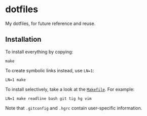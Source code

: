 <!-- Nikita Kouevda -->
<!-- 2014/08/07 -->

# dotfiles

My dotfiles, for future reference and reuse.

## Installation

To install everything by copying:

    make

To create symbolic links instead, use `LN=1`:

    LN=1 make

To install selectively, take a look at the [`Makefile`](Makefile). For example:

    LN=1 make readline bash git tig hg vim

Note that `.gitconfig` and `.hgrc` contain user-specific information.

